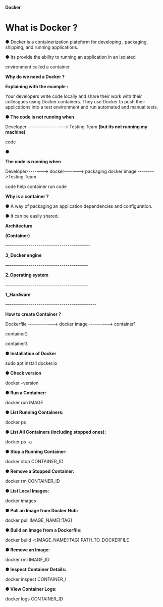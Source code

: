 ﻿<a name="br1"></a> 

**Docker**


# What is Docker ?

● Docker is a containerization plateform for developing , packaging, shipping, and running applications.

● Its provide the ability to running an application in an isolated

environment called a container

**Why do we need a Docker ?**

**Explaining with the example :**

Your developers write code locally and share their work with their colleagues using Docker containers. They use Docker to push their applications into a test environment and run automated and manual tests.

**● The code is not running when**

Developer -----------------> Testing Team **(but its not running my machine)**

code

●

**The code is running when**

Developer--------> docker-------> packaging docker image -------->Testing Team

code                help                    container               run code


**Why is a container ?**

● A way of packaging an application dependencies and configuration.

● It can be easily shared.



<a name="br2"></a> 

**Architecture**

**(Container)**

**—---------------------------------------**

**3\_Docker engine**

**—--------------------------------------**

**2\_Operating system**

**—--------------------------------------**

**1\_Hardware**

**—------------------------------------------**

**How to create Container ?**

Dockerfile ------------> docker image ---------> container1

container2

container3



<a name="br3"></a> 

**● Installation of Docker**

sudo apt install docker.io

**● Check version**

docker –version

**● Run a Container:**

docker run IMAGE

**● List Running Containers:**

docker ps

**● List All Containers (including stopped ones):**

docker ps -a

**● Stop a Running Container:**

docker stop CONTAINER\_ID

**● Remove a Stopped Container:**

docker rm CONTAINER\_ID



<a name="br4"></a> 

**● List Local Images:**

docker images

**● Pull an Image from Docker Hub:**

docker pull IMAGE\_NAME[:TAG]

**● Build an Image from a Dockerfile:**

docker build -t IMAGE\_NAME[:TAG] PATH\_TO\_DOCKERFILE

**● Remove an Image:**

docker rmi IMAGE\_ID

**● Inspect Container Details:**

docker inspect CONTAINER\_I

**● View Container Logs:**

docker logs CONTAINER\_ID

